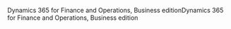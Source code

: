<span data-ttu-id="bb9df-101">Dynamics 365 for Finance and Operations, Business edition</span><span class="sxs-lookup"><span data-stu-id="bb9df-101">Dynamics 365 for Finance and Operations, Business edition</span></span>
